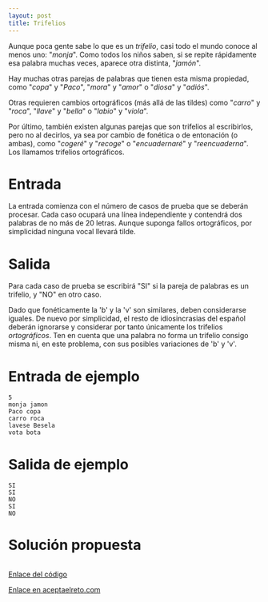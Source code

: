 ```yaml
---
layout: post
title: Trifelios
---
```


Aunque poca gente sabe lo que es un _trifelio_, casi todo el mundo conoce al menos uno: "_monja_". Como todos los niños saben, si se repite rápidamente esa palabra muchas veces, aparece otra distinta, "_jamón_".

Hay muchas otras parejas de palabras que tienen esta misma propiedad, como "_copa_" y "_Paco_", "_mora_" y "_amor_" o "_diosa_" y "_adiós_".

Otras requieren cambios ortográficos (más allá de las tildes) como "_carro_" y "_roca_", "_llave_" y "_bella_" o "_labio_" y "_viola_".

Por último, también existen algunas parejas que son trifelios al escribirlos, pero no al decirlos, ya sea por cambio de fonética o de entonación (o ambas), como "_cogeré_" y "_recoge_" o "_encuadernaré_" y "_reencuaderna_". Los llamamos trifelios ortográficos.

# Entrada

La entrada comienza con el número de casos de prueba que se deberán procesar. Cada caso ocupará una línea independiente y contendrá dos palabras de no más de 20 letras. Aunque suponga fallos ortográficos, por simplicidad ninguna vocal llevará tilde.

# Salida

Para cada caso de prueba se escribirá "SI" si la pareja de palabras es un trifelio, y "NO" en otro caso.

Dado que fonéticamente la 'b' y la 'v' son similares, deben considerarse iguales. De nuevo por simplicidad, el resto de idiosincrasias del español deberán ignorarse y considerar por tanto únicamente los trifelios _ortográficos_. Ten en cuenta que una palabra no forma un trifelio consigo misma ni, en este problema, con sus posibles variaciones de 'b' y 'v'.


# Entrada de ejemplo

```
5
monja jamon
Paco copa
carro roca
lavese Besela
vota bota
```

# Salida de ejemplo

```
SI
SI
NO
SI
NO
```
# Solución propuesta

``` python


```

[Enlace del código](https://github.com/israelem/aceptaelreto/blob/master/codes/2018-01-20-trifelios.py)

[Enlace en aceptaelreto.com](https://www.aceptaelreto.com/problem/statement.php?id=401)
